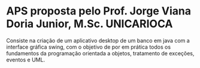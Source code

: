 # APS proposta pelo Prof. Jorge Viana Doria Junior, M.Sc. UNICARIOCA

Consiste na criação de um aplicativo desktop de um banco em java com a interface gráfica swing, com o objetivo de por em prática todos os fundamentos da programação orientada a objetos, tratamento de exceções, eventos e UML.
